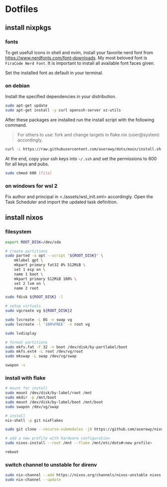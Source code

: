 # Dotfiles

## install nixpkgs

### fonts

To get usefull icons in shell and nvim, install your favorite nerd font from
<https://www.nerdfonts.com/font-downloads>. My most beloved font is
`FiraCode Nerd Font`. It is important to install all available font faces given.

Set the installed font as default in your terminal.

### on debian

Install the specified dependencies in your distribution.

```sh
sudo apt-get update
sudo apt-get install -y curl openssh-server xz-utils
```

After these packages are installed run the install script with the following
command.

> For others to use: fork and change targets in flake.nix (user@system)
> accordingly.

```sh
curl -L https://raw.githubusercontent.com/aserowy/dots/main/install.sh | sh
```

At the end, copy your ssh keys into `~/.ssh` and set the permissions to 600 for
all keys and pubs.

```sh
sudo chmod 600 [file]
```

### on windows for wsl 2

Fix author and principal in <./assets/wsl\_init.xml> accordingly. Open the Task
Scheduler and import the updated task definition.

## install nixos

### filesystem

```sh
export ROOT_DISK=/dev/sda

# create partitions
sudo parted -a opt --script "${ROOT_DISK}" \
    mklabel gpt \
    mkpart primary fat32 0% 512MiB \
    set 1 esp on \
    name 1 boot \
    mkpart primary 512MiB 100% \
    set 2 lvm on \
    name 2 root

sudo fdisk ${ROOT_DISK} -l

# setup virtuals
sudo vgcreate vg ${ROOT_DISK}2

sudo lvcreate -L 8G -n swap vg
sudo lvcreate -l '100%FREE' -n root vg

sudo lvdisplay

# format partitions
sudo mkfs.fat -F 32 -n boot /dev/disk/by-partlabel/boot
sudo mkfs.ext4 -L root /dev/vg/root
sudo mkswap -L swap /dev/vg/swap

swapon -s
```

### install with flake

```sh
# mount for install
sudo mount /dev/disk/by-label/root /mnt
sudo mkdir -p /mnt/boot
sudo mount /dev/disk/by-label/boot /mnt/boot
sudo swapon /dev/vg/swap

# install
nix-shell -p git nixFlakes

sudo git clone --recurse-submodules -j8 https://github.com/aserowy/nixos.git /mnt/etc/dots

# add a new profile with hardware configuration
sudo nixos-install --root /mnt --flake /mnt/etc/dots#<new profile>

reboot
```

### switch channel to unstable for direnv

```sh
sudo nix-channel --add https://nixos.org/channels/nixos-unstable nixos
sudo nix-channel --update
```
